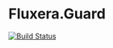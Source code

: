 # Fluxera.Guard

[![Build Status](https://fluxera.visualstudio.com/Foundation/_apis/build/status/GitHub/Fluxera.Guard?branchName=main)](https://fluxera.visualstudio.com/Foundation/_build/latest?definitionId=57&branchName=main)